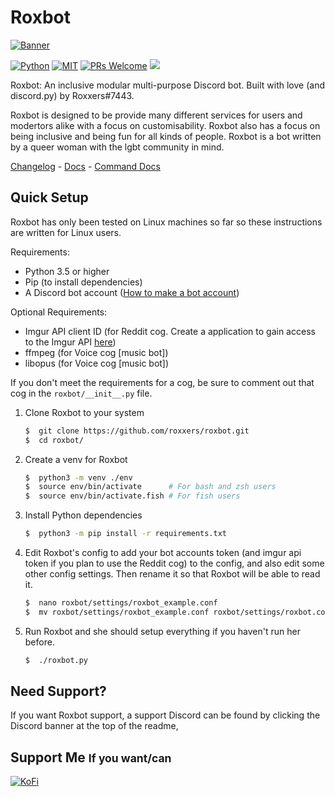 # Roxbot

[![Banner](http://i.imgur.com/SZIVXEg.png)](https://github.com/Roxxers)

[![Python](https://img.shields.io/badge/Python-3.5%2B-blue.svg?style=flat-square)](https://gitlab.roxxers.xyz/roxxers/roxbot)
[![MIT](https://img.shields.io/badge/license-MIT-brightgreen.svg?style=flat-square)](https://gitlab.roxxers.xyz/roxxers/roxbot/blob/master/LICENSE)
[![PRs Welcome](https://img.shields.io/badge/PRs-welcome-brightgreen.svg?style=flat-square)](http://makeapullrequest.com)
[<img src="https://discordapp.com/api/guilds/450805414024577035/widget.png?style=shield">](https://discord.gg/Mpz8nv7)

Roxbot: An inclusive modular multi-purpose Discord bot. Built with love (and discord.py) by Roxxers#7443.

Roxbot is designed to be provide many different services for users and modertors alike with a focus on customisability. Roxbot also has a focus on being inclusive and being fun for all kinds of people. Roxbot is a bot written by a queer woman with the lgbt community in mind. 


[Changelog](https://github.com/Roxxers/roxbot/blob/master/CHANGELOG.md) - [Docs](https://roxxers.github.io/roxbot/) - [Command Docs](https://roxxers.github.io/roxbot/commands/)


## Quick Setup

Roxbot has only been tested on Linux machines so far so these instructions are written for Linux users.

Requirements:

- Python 3.5 or higher
- Pip (to install dependencies)
- A Discord bot account ([How to make a bot account](https://discordpy.readthedocs.io/en/rewrite/discord.html#creating-a-bot-account))

Optional Requirements:

- Imgur API client ID (for Reddit cog. Create a application to gain access to the Imgur API [here](https://api.imgur.com/oauth2/addclient))
- ffmpeg (for Voice cog [music bot])
- libopus (for Voice cog [music bot])

If you don't meet the requirements for a cog, be sure to comment out that cog in the `roxbot/__init__.py` file. 

1. Clone Roxbot to your system

    ```bash
    $  git clone https://github.com/roxxers/roxbot.git
    $  cd roxbot/
    ```

2. Create a venv for Roxbot

    ```bash
    $  python3 -m venv ./env
    $  source env/bin/activate      # For bash and zsh users
    $  source env/bin/activate.fish # For fish users
    ```
3. Install Python dependencies

    ```bash
    $  python3 -m pip install -r requirements.txt
    ```

4. Edit Roxbot's config to add your bot accounts token (and imgur api token if you plan to use the Reddit cog) to the config, and also edit some other config settings. Then rename it so that Roxbot will be able to read it.

    ```bash
    $  nano roxbot/settings/roxbot_example.conf
    $  mv roxbot/settings/roxbot_example.conf roxbot/settings/roxbot.conf
    ```
    
5. Run Roxbot and she should setup everything if you haven't run her before.

    ```bash
    $  ./roxbot.py
    ```
    
## Need Support?

If you want Roxbot support, a support Discord can be found by clicking the Discord banner at the top of the readme,

## Support Me <small>If you want/can</small>

[![KoFi](https://i.imgur.com/IE2Qg79.png)](https://ko-fi.com/roxxers)